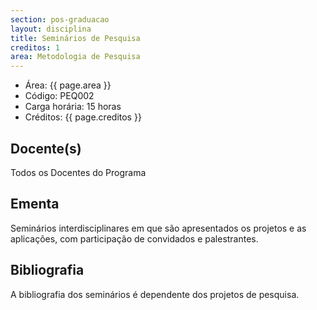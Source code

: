 ```yaml
---
section: pos-graduacao
layout: disciplina
title: Seminários de Pesquisa
creditos: 1
area: Metodologia de Pesquisa
---
```


- Área: {{ page.area }}     
- Código: PEQ002
- Carga horária: 15 horas
- Créditos: {{ page.creditos }}

## Docente(s) 

Todos os Docentes do Programa

## Ementa

Seminários interdisciplinares em que são apresentados os projetos e as
aplicações, com participação de convidados e palestrantes.

## Bibliografia

A bibliografia dos seminários é dependente dos projetos de pesquisa.
